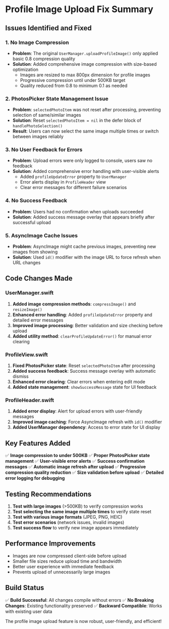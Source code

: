 # Profile Image Upload Fix Summary

## Issues Identified and Fixed

### 1. **No Image Compression**
- **Problem**: The original `UserManager.uploadProfileImage()` only applied basic 0.8 compression quality
- **Solution**: Added comprehensive image compression with size-based optimization
  - Images are resized to max 800px dimension for profile images
  - Progressive compression until under 500KB target
  - Quality reduced from 0.8 to minimum 0.1 as needed

### 2. **PhotosPicker State Management Issue**
- **Problem**: `selectedPhotoItem` was not reset after processing, preventing selection of same/similar images
- **Solution**: Reset `selectedPhotoItem = nil` in the defer block of `handlePhotoSelection()`
- **Result**: Users can now select the same image multiple times or switch between images reliably

### 3. **No User Feedback for Errors**
- **Problem**: Upload errors were only logged to console, users saw no feedback
- **Solution**: Added comprehensive error handling with user-visible alerts
  - Added `profileUpdateError` property to `UserManager`
  - Error alerts display in `ProfileHeader` view
  - Clear error messages for different failure scenarios

### 4. **No Success Feedback**
- **Problem**: Users had no confirmation when uploads succeeded
- **Solution**: Added success message overlay that appears briefly after successful upload

### 5. **AsyncImage Cache Issues**
- **Problem**: AsyncImage might cache previous images, preventing new images from showing
- **Solution**: Used `id()` modifier with the image URL to force refresh when URL changes

## Code Changes Made

### UserManager.swift
1. **Added image compression methods**: `compressImage()` and `resizeImage()`
2. **Enhanced error handling**: Added `profileUpdateError` property and detailed error messages
3. **Improved image processing**: Better validation and size checking before upload
4. **Added utility method**: `clearProfileUpdateError()` for manual error clearing

### ProfileView.swift
1. **Fixed PhotosPicker state**: Reset `selectedPhotoItem` after processing
2. **Added success feedback**: Success message overlay with automatic dismiss
3. **Enhanced error clearing**: Clear errors when entering edit mode
4. **Added state management**: `showSuccessMessage` state for UI feedback

### ProfileHeader.swift
1. **Added error display**: Alert for upload errors with user-friendly messages
2. **Improved image caching**: Force AsyncImage refresh with `id()` modifier
3. **Added UserManager dependency**: Access to error state for UI display

## Key Features Added

✅ **Image compression to under 500KB**
✅ **Proper PhotosPicker state management**
✅ **User-visible error alerts**
✅ **Success confirmation messages**
✅ **Automatic image refresh after upload**
✅ **Progressive compression quality reduction**
✅ **Size validation before upload**
✅ **Detailed error logging for debugging**

## Testing Recommendations

1. **Test with large images** (>500KB) to verify compression works
2. **Test selecting the same image multiple times** to verify state reset
3. **Test with various image formats** (JPEG, PNG, HEIC)
4. **Test error scenarios** (network issues, invalid images)
5. **Test success flow** to verify new image appears immediately

## Performance Improvements

- Images are now compressed client-side before upload
- Smaller file sizes reduce upload time and bandwidth
- Better user experience with immediate feedback
- Prevents upload of unnecessarily large images

## Build Status

✅ **Build Successful**: All changes compile without errors
✅ **No Breaking Changes**: Existing functionality preserved
✅ **Backward Compatible**: Works with existing user data

The profile image upload feature is now robust, user-friendly, and efficient!
